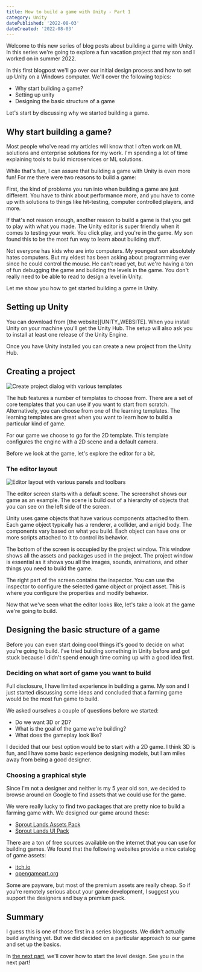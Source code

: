```yaml
---
title: How to build a game with Unity - Part 1
category: Unity
datePublished: '2022-08-03'
dateCreated: '2022-08-03'
---
```

Welcome to this new series of blog posts about building a game with Unity.
In this series we're going to explore a fun vacation project that my son and I
worked on in summer 2022. 

In this first blogpost we'll go over our initial design process and how to
set up Unity on a Windows computer. We'll cover the following topics:

- Why start building a game?
- Setting up unity
- Designing the basic structure of a game

Let's start by discussing why we started building a game.

## Why start building a game?

Most people who've read my articles will know that I often work on ML solutions
and enterprise solutions for my work. I'm spending a lot of time explaining
tools to build microservices or ML solutions. 

While that's fun, I can assure that building a game with Unity is even more fun!
For me there were two reasons to build a game:

First, the kind of problems you run into when building a game are just
different. You have to think about performance more, and you have to come up
with solutions to things like hit-testing, computer controlled players, and
more. 

If that's not reason enough, another reason to build a game is that you get
to play with what you made. The Unity editor is super friendly when it comes
to testing your work. You click play, and you're in the game. My son found
this to be the most fun way to learn about building stuff.

Not everyone has kids who are into computers. My youngest son absolutely hates
computers. But my eldest has been asking about programming ever since he could
control the mouse. He can't read yet, but we're having a ton of fun debugging
the game and building the levels in the game. You don't really need to be able
to read to design a level in Unity.

Let me show you how to get started building a game in Unity. 

## Setting up Unity

You can download from [the website][UNITY_WEBSITE]. When you install Unity
on your machine you'll get the Unity Hub. The setup will also ask you to install
at least one release of the Unity Engine.

Once you have Unity installed you can create a new project from the Unity Hub.

## Creating a project

![Create project dialog with various templates](/content/images/2022/08/03/editor-templates.png)

The hub features a number of templates to choose from. There are a set of core
templates that you can use if you want to start from scratch. Alternatively,
you can choose from one of the learning templates. The learning templates 
are great when you want to learn how to build a particular kind of game.

For our game we choose to go for the 2D template. This template configures the
engine with a 2D scene and a default camera.

Before we look at the game, let's explore the editor for a bit.

### The editor layout

![Editor layout with various panels and toolbars](/content/images/2022/08/03/editor-layout.png)

The editor screen starts with a default scene. The screenshot shows our game
as an example. The scene is build out of a hierarchy of objects that you can see
on the left side of the screen.

Unity uses game objects that have various components attached to them. Each game
object typically has a renderer, a collider, and a rigid body. The components
vary based on what you build. Each object can have one or more scripts attached
to it to control its behavior.

The bottom of the screen is occupied by the project window. This window shows
all the assets and packages used in the project. The project window is essential
as it shows you all the images, sounds, animations, and other things you need
to build the game.

The right part of the screen contains the inspector. You can use the inspector
to configure the selected game object or project asset. This is where you
configure the properties and modify behavior.

Now that we've seen what the editor looks like, let's take a look at the game
we're going to build.

## Designing the basic structure of a game

Before you can even start doing cool things it's good to decide on what you're
going to build. I've tried building something in Unity before and got stuck
because I didn't spend enough time coming up with a good idea first.

### Deciding on what sort of game you want to build

Full disclosure, I have limited experience in building a game. My son and I just
started discussing some ideas and concluded that a farming game would be the
most fun game to build.

We asked ourselves a couple of questions before we started:

* Do we want 3D or 2D?
* What is the goal of the game we're building?
* What does the gameplay look like?

I decided that our best option would be to start with a 2D game. I think 3D is
fun, and I have some basic experience designing models, but I am miles away from
being a good designer.

### Choosing a graphical style

Since I'm not a designer and neither is my 5 year old son, we decided to browse
around on Google to find assets that we could use for the game. 

We were really lucky to find two packages that are pretty nice to build a
farming game with. We designed our game around these:

- [Sprout Lands Assets Pack](https://cupnooble.itch.io/sprout-lands-asset-pack)
- [Sprout Lands UI Pack](https://cupnooble.itch.io/sprout-lands-ui-pack)

There are a ton of free sources available on the internet that you can use
for building games. We found that the following websites provide a nice
catalog of game assets:

- [itch.io](https://itch.io)
- [opengameart.org](https://opengameart.org/)

Some are payware, but most of the premium assets are really cheap. So if you're
remotely serious about your game development, I suggest you support the
designers and buy a premium pack.

## Summary

I guess this is one of those first in a series blogposts. We didn't actually
build anything yet. But we did decided on a particular approach to our game
and set up the basics. 

In [the next part](/2022/08/03/how-to-build-a-game-with-unity-part-2), we'll cover how to start the level design. See you in the 
next part!
